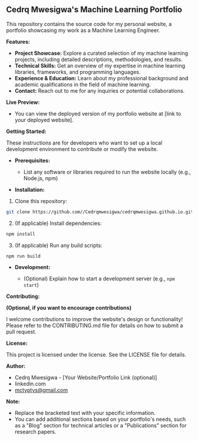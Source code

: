 ##  Cedrq Mwesigwa's Machine Learning Portfolio

This repository contains the source code for my personal website, a portfolio showcasing my work as a Machine Learning Engineer.

**Features:**

* **Project Showcase:** Explore a curated selection of my machine learning projects, including detailed descriptions, methodologies, and results.
* **Technical Skills:** Get an overview of my expertise in machine learning libraries, frameworks, and programming languages.
* **Experience & Education:** Learn about my professional background and academic qualifications in the field of machine learning.
* **Contact:** Reach out to me for any inquiries or potential collaborations.

**Live Preview:**

* You can view the deployed version of my portfolio website at [link to your deployed website].

**Getting Started:**

These instructions are for developers who want to set up a local development environment to contribute or modify the website.

* **Prerequisites:**
    * List any software or libraries required to run the website locally (e.g., Node.js, npm)

* **Installation:**

1. Clone this repository:

```bash
git clone https://github.com//Cedrqmwesigwa/cedrqmwesigwa.github.io.git
```

2. (If applicable) Install dependencies:

```bash
npm install
```

3. (If applicable) Run any build scripts:

```bash
npm run build
```

* **Development:**

   * (Optional) Explain how to start a development server (e.g., `npm start`)

**Contributing:**

**(Optional, if you want to encourage contributions)**

I welcome contributions to improve the website's design or functionality! Please refer to the CONTRIBUTING.md file for details on how to submit a pull request.

**License:**

This project is licensed under the license. See the LICENSE file for details.

**Author:**

* Cedrq Mwesigwa - [Your Website/Portfolio Link (optional)]
* linkedin.com
* mctyptys@gmail.com

**Note:**

*  Replace the bracketed text with your specific information.
*  You can add additional sections based on your portfolio's needs, such as a "Blog" section for technical articles or a "Publications" section for research papers. 